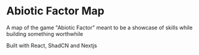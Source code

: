 # Abiotic Factor Map
A map of the game "Abiotic Factor" meant to be a showcase of skills while building something worthwhile 



Built with React, ShadCN and Nextjs
